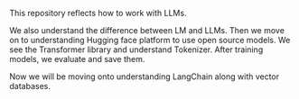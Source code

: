 This repository reflects how to work with LLMs. 

We also understand the difference between LM and LLMs. 
Then we move on to understanding Hugging face platform to use open source models. We see the Transformer library and understand Tokenizer. After training models, we evaluate and save them.

Now we will be moving onto understanding LangChain along with vector databases.
